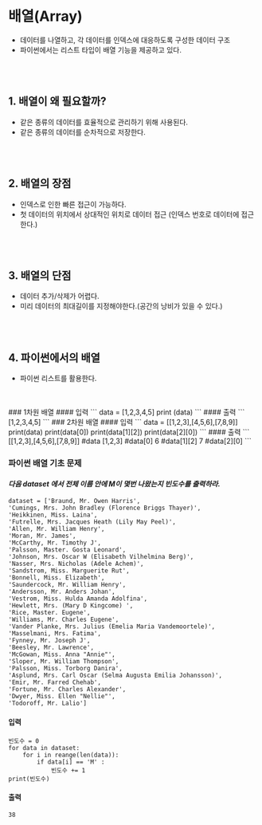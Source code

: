 # 배열(Array)

- 데이터를 나열하고, 각 데이터를 인덱스에 대응하도록 구성한 데이터 구조
- 파이썬에서는 리스트 타입이 배열 기능을 제공하고 있다.
 
<br>
<br>

## 1. 배열이 왜 필요할까?

- 같은 종류의 데이터를 효율적으로 관리하기 위해 사용된다.
- 같은 종류의 데이터를 순차적으로 저장한다.

<br>
<br>

## 2. 배열의 장점

- 인덱스로 인한 빠른 접근이 가능하다.
- 첫 데이터의 위치에서 상대적인 위치로 데이터 접근 (인덱스 번호로 데이터에 접근한다.)

<br>
<br>

## 3. 배열의 단점

- 데이터 추가/삭제가 어렵다.
- 미리 데이터의 최대길이를 지정해야한다.(공간의 낭비가 있을 수 있다.)

<br>
<br>

## 4. 파이썬에서의 배열
- 파이썬 리스트를 활용한다.
<br>
<br>
### 1차원 배열
#### 입력
```
data = [1,2,3,4,5]
print (data)
```
#### 출력
```
[1,2,3,4,5]
```
### 2차원 배열
#### 입력
```
data = [[1,2,3],[4,5,6],[7,8,9]]
print(data)
print(data[0])
print(data[1][2])
print(data[2][0])
```
#### 출력
```
[[1,2,3],[4,5,6],[7,8,9]] #data
[1,2,3] #data[0]
6 #data[1][2]
7 #data[2][0]
```

### 파이썬 배열 기초 문제
#### _다음 dataset 에서 전체 이름 안에 M이 몇번 나왔는지 빈도수를 출력하라._
```
dataset = ['Braund, Mr. Owen Harris',
'Cumings, Mrs. John Bradley (Florence Briggs Thayer)',
'Heikkinen, Miss. Laina',
'Futrelle, Mrs. Jacques Heath (Lily May Peel)',
'Allen, Mr. William Henry',
'Moran, Mr. James',
'McCarthy, Mr. Timothy J',
'Palsson, Master. Gosta Leonard',
'Johnson, Mrs. Oscar W (Elisabeth Vilhelmina Berg)',
'Nasser, Mrs. Nicholas (Adele Achem)',
'Sandstrom, Miss. Marguerite Rut',
'Bonnell, Miss. Elizabeth',
'Saundercock, Mr. William Henry',
'Andersson, Mr. Anders Johan',
'Vestrom, Miss. Hulda Amanda Adolfina',
'Hewlett, Mrs. (Mary D Kingcome) ',
'Rice, Master. Eugene',
'Williams, Mr. Charles Eugene',
'Vander Planke, Mrs. Julius (Emelia Maria Vandemoortele)',
'Masselmani, Mrs. Fatima',
'Fynney, Mr. Joseph J',
'Beesley, Mr. Lawrence',
'McGowan, Miss. Anna "Annie"',
'Sloper, Mr. William Thompson',
'Palsson, Miss. Torborg Danira',
'Asplund, Mrs. Carl Oscar (Selma Augusta Emilia Johansson)',
'Emir, Mr. Farred Chehab',
'Fortune, Mr. Charles Alexander',
'Dwyer, Miss. Ellen "Nellie"',
'Todoroff, Mr. Lalio']
```
#### 입력
```
빈도수 = 0
for data in dataset:
    for i in reange(len(data)):
        if data[i] == 'M' :
            빈도수 += 1
print(빈도수)
```
#### 출력
```
38
```